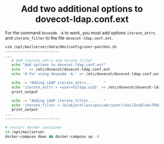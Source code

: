 <h1 align="center">Add two additional options to dovecot-ldap.conf.ext</h1>

For the command `doveadm -A` to work, you must add options `iterate_attrs` and `iterate_filter` to the file `dovecot-ldap.conf.ext`.

```bash
vim /opt/mailserver/data/dms/config/user-patches.sh
-------------------------
...
   # Add iterate_attrs and terate_filter
   echo "Add options to dovecot-ldap.conf.ext"
   echo '' >> /etc/dovecot/dovecot-ldap.conf.ext
   echo '# For using doveadm -A:' >> /etc/dovecot/dovecot-ldap.conf.ext

   echo -n "Adding LDAP iterate_attrs...     "
   echo 'iterate_attrs = =user=%{ldap:uid}' >> /etc/dovecot/dovecot-ldap.conf.ext
   print_output

   echo -n "Adding LDAP iterate_filter...    "
   echo 'iterate_filter = (&(objectClass=posixAccount)(mailEnabled=TRUE))' >> /etc/dovecot/dovecot-ldap.conf.ext
   print_output
...
-------------------------

# restart docker container
cd /opt/mailserver 
docker-compose down && docker-compose up -d
```
